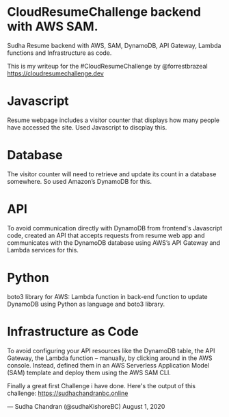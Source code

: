 # CloudResumeChallenge backend with AWS SAM.
Sudha Resume backend with AWS, SAM, DynamoDB, API Gateway, Lambda functions and Infrastructure as code.

This is my writeup for the #CloudResumeChallenge by @forrestbrazeal https://cloudresumechallenge.dev

# Javascript
Resume webpage includes a visitor counter that displays how many people have accessed the site. Used Javascript to discplay this.

# Database
The visitor counter will need to retrieve and update its count in a database somewhere. So used Amazon’s DynamoDB for this.

# API
To avoid communication directly with DynamoDB from frontend's Javascript code, created an API that accepts requests from resume web app and communicates with the DynamoDB database using AWS’s API Gateway and Lambda services for this.

# Python
boto3 library for AWS: Lambda function in back-end function to update DynamoDB using Python as language and boto3 library.

# Infrastructure as Code
To avoid configuring your API resources like the DynamoDB table, the API Gateway, the Lambda function – manually, by clicking around in the AWS console. 
Instead, defined them in an AWS Serverless Application Model (SAM) template and deploy them using the AWS SAM CLI.


Finally a great first Challenge i have done.
Here's the output of this challenge: https://sudhachandranbc.online

— Sudha Chandran (@sudhaKishoreBC) August 1, 2020

